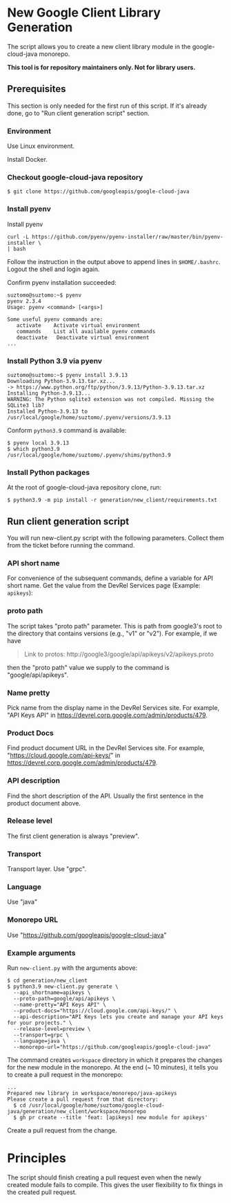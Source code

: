 # New Google Client Library Generation

The script allows you to create a new client library module in the
google-cloud-java monorepo.

**This tool is for repository maintainers only. Not for library users.**

## Prerequisites

This section is only needed for the first run of this script. If it's already
done, go to "Run client generation script" section.


### Environment

Use Linux environment.

Install Docker.

### Checkout google-cloud-java repository

```
$ git clone https://github.com/googleapis/google-cloud-java
```

### Install pyenv

Install pyenv

```
curl -L https://github.com/pyenv/pyenv-installer/raw/master/bin/pyenv-installer \
| bash
```

Follow the instruction in the output above to append lines in `$HOME/.bashrc`.
Logout the shell and login again.

Confirm pyenv installation succeeded:

```
suztomo@suztomo:~$ pyenv
pyenv 2.3.4
Usage: pyenv <command> [<args>]

Some useful pyenv commands are:
   activate    Activate virtual environment
   commands    List all available pyenv commands
   deactivate   Deactivate virtual environment
...
```

### Install Python 3.9 via pyenv

```
suztomo@suztomo:~$ pyenv install 3.9.13
Downloading Python-3.9.13.tar.xz...
-> https://www.python.org/ftp/python/3.9.13/Python-3.9.13.tar.xz
Installing Python-3.9.13...
WARNING: The Python sqlite3 extension was not compiled. Missing the SQLite3 lib?
Installed Python-3.9.13 to /usr/local/google/home/suztomo/.pyenv/versions/3.9.13
```

Conform `python3.9` command is available:

```
$ pyenv local 3.9.13
$ which python3.9
/usr/local/google/home/suztomo/.pyenv/shims/python3.9
```

### Install Python packages

At the root of google-cloud-java repository clone, run:

```
$ python3.9 -m pip install -r generation/new_client/requirements.txt
```

## Run client generation script

You will run new-client.py script with the following parameters.
Collect them from the ticket before running the command.

### API short name

For convenience of the subsequent commands, define a variable for API short name.
Get the value from the DevRel Services page (Example: `apikeys`):

### proto path

The script takes "proto path" parameter. This is path from google3's root to the
directory that contains versions (e.g., "v1" or "v2"). For example, if we
have 

> Link to protos: http://google3/google/api/apikeys/v2/apikeys.proto

then the "proto path" value we supply to the command is "google/api/apikeys".

### Name pretty

Pick name from the display name in the DevRel Services site.
For example, "API Keys API" in
https://devrel.corp.google.com/admin/products/479.

### Product Docs

Find product document URL in the DevRel Services site.
For example, "https://cloud.google.com/api-keys/" in
https://devrel.corp.google.com/admin/products/479.

### API description

Find the short description of the API. Usually the first sentence in the product
document above.

### Release level

The first client generation is always "preview".

### Transport

Transport layer. Use "grpc".


### Language

Use "java"

### Monorepo URL

Use "https://github.com/googleapis/google-cloud-java"


### Example arguments

Run `new-client.py` with the arguments above:

```
$ cd generation/new_client
$ python3.9 new-client.py generate \
  --api_shortname=apikeys \
  --proto-path=google/api/apikeys \
  --name-pretty="API Keys API" \
  --product-docs="https://cloud.google.com/api-keys/" \
  --api-description="API Keys lets you create and manage your API keys for your projects." \
  --release-level=preview \
  --transport=grpc \
  --language=java \
  --monorepo-url="https://github.com/googleapis/google-cloud-java"
```

The command creates `workspace` directory in which it prepares the changes for
the new module in the monorepo. At the end (~ 10 minutes), it tells you to
create a pull request in the monorepo:

```
...
Prepared new library in workspace/monorepo/java-apikeys
Please create a pull request from that directory:
  $ cd /usr/local/google/home/suztomo/google-cloud-java/generation/new_client/workspace/monorepo
  $ gh pr create --title 'feat: [apikeys] new module for apikeys'
```

Create a pull request from the change.

# Principles

The script should finish creating a pull request even when the newly created
module fails to compile. This gives the user flexibility to fix things in the
created pull request.




